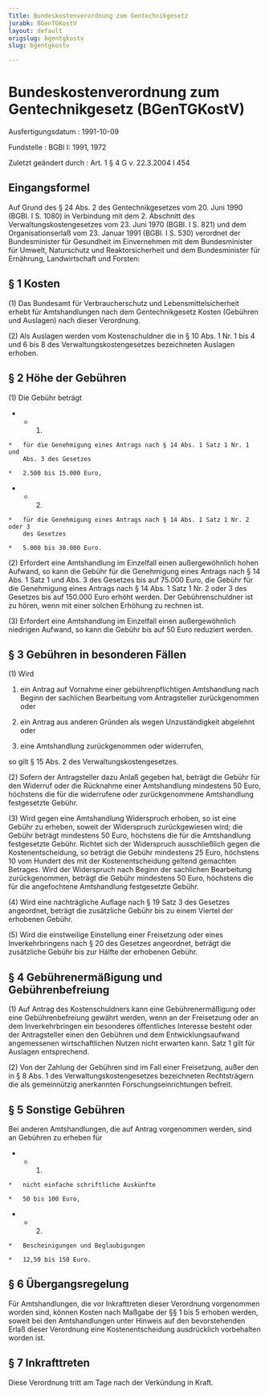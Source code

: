 ```yaml
---
Title: Bundeskostenverordnung zum Gentechnikgesetz
jurabk: BGenTGKostV
layout: default
origslug: bgentgkostv
slug: bgentgkostv

---
```


# Bundeskostenverordnung zum Gentechnikgesetz (BGenTGKostV)

Ausfertigungsdatum
:   1991-10-09

Fundstelle
:   BGBl I: 1991, 1972

Zuletzt geändert durch
:   Art. 1 § 4 G v. 22.3.2004 I 454


## Eingangsformel

Auf Grund des § 24 Abs. 2 des Gentechnikgesetzes vom 20. Juni 1990
(BGBl. I S. 1080) in Verbindung mit dem 2. Abschnitt des
Verwaltungskostengesetzes vom 23. Juni 1970 (BGBl. I S. 821) und dem
Organisationserlaß vom 23. Januar 1991 (BGBl. I S. 530) verordnet der
Bundesminister für Gesundheit im Einvernehmen mit dem Bundesminister
für Umwelt, Naturschutz und Reaktorsicherheit und dem Bundesminister
für Ernährung, Landwirtschaft und Forsten:


## § 1 Kosten

(1) Das Bundesamt für Verbraucherschutz und Lebensmittelsicherheit
erhebt für Amtshandlungen nach dem Gentechnikgesetz Kosten (Gebühren
und Auslagen) nach dieser Verordnung.

(2) Als Auslagen werden vom Kostenschuldner die in § 10 Abs. 1 Nr. 1
bis 4 und 6 bis 8 des Verwaltungskostengesetzes bezeichneten Auslagen
erhoben.


## § 2 Höhe der Gebühren

(1) Die Gebühr beträgt

*    *   1.

    *   für die Genehmigung eines Antrags nach § 14 Abs. 1 Satz 1 Nr. 1 und
        Abs. 3 des Gesetzes

    *   2.500 bis 15.000 Euro,


*    *   2.

    *   für die Genehmigung eines Antrags nach § 14 Abs. 1 Satz 1 Nr. 2 oder 3
        des Gesetzes

    *   5.000 bis 30.000 Euro.




(2) Erfordert eine Amtshandlung im Einzelfall einen außergewöhnlich
hohen Aufwand, so kann die Gebühr für die Genehmigung eines Antrags
nach § 14 Abs. 1 Satz 1 und Abs. 3 des Gesetzes bis auf 75.000 Euro,
die Gebühr für die Genehmigung eines Antrags nach § 14 Abs. 1 Satz 1
Nr. 2 oder 3 des Gesetzes bis auf 150.000 Euro erhöht werden. Der
Gebührenschuldner ist zu hören, wenn mit einer solchen Erhöhung zu
rechnen ist.

(3) Erfordert eine Amtshandlung im Einzelfall einen außergewöhnlich
niedrigen Aufwand, so kann die Gebühr bis auf 50 Euro reduziert
werden.


## § 3 Gebühren in besonderen Fällen

(1) Wird

1.  ein Antrag auf Vornahme einer gebührenpflichtigen Amtshandlung nach
    Beginn der sachlichen Bearbeitung vom Antragsteller zurückgenommen
    oder


2.  ein Antrag aus anderen Gründen als wegen Unzuständigkeit abgelehnt
    oder


3.  eine Amtshandlung zurückgenommen oder widerrufen,



so gilt § 15 Abs. 2 des Verwaltungskostengesetzes.

(2) Sofern der Antragsteller dazu Anlaß gegeben hat, beträgt die
Gebühr für den Widerruf oder die Rücknahme einer Amtshandlung
mindestens 50 Euro, höchstens die für die widerrufene oder
zurückgenommene Amtshandlung festgesetzte Gebühr.

(3) Wird gegen eine Amtshandlung Widerspruch erhoben, so ist eine
Gebühr zu erheben, soweit der Widerspruch zurückgewiesen wird; die
Gebühr beträgt mindestens 50 Euro, höchstens die für die Amtshandlung
festgesetzte Gebühr. Richtet sich der Widerspruch ausschließlich gegen
die Kostenentscheidung, so beträgt die Gebühr mindestens 25 Euro,
höchstens 10 vom Hundert des mit der Kostenentscheidung geltend
gemachten Betrages. Wird der Widerspruch nach Beginn der sachlichen
Bearbeitung zurückgenommen, beträgt die Gebühr mindestens 50 Euro,
höchstens die für die angefochtene Amtshandlung festgesetzte Gebühr.

(4) Wird eine nachträgliche Auflage nach § 19 Satz 3 des Gesetzes
angeordnet, beträgt die zusätzliche Gebühr bis zu einem Viertel der
erhobenen Gebühr.

(5) Wird die einstweilige Einstellung einer Freisetzung oder eines
Inverkehrbringens nach § 20 des Gesetzes angeordnet, beträgt die
zusätzliche Gebühr bis zur Hälfte der erhobenen Gebühr.


## § 4 Gebührenermäßigung und Gebührenbefreiung

(1) Auf Antrag des Kostenschuldners kann eine Gebührenermäßigung oder
eine Gebührenbefreiung gewährt werden, wenn an der Freisetzung oder an
dem Inverkehrbringen ein besonderes öffentliches Interesse besteht
oder der Antragsteller einen den Gebühren und dem Entwicklungsaufwand
angemessenen wirtschaftlichen Nutzen nicht erwarten kann. Satz 1 gilt
für Auslagen entsprechend.

(2) Von der Zahlung der Gebühren sind im Fall einer Freisetzung, außer
den in § 8 Abs. 1 des Verwaltungskostengesetzes bezeichneten
Rechtsträgern die als gemeinnützig anerkannten Forschungseinrichtungen
befreit.


## § 5 Sonstige Gebühren

Bei anderen Amtshandlungen, die auf Antrag vorgenommen werden, sind an
Gebühren zu erheben für

*    *   1.

    *   nicht einfache schriftliche Auskünfte

    *   50 bis 100 Euro,


*    *   2.

    *   Bescheinigungen und Beglaubigungen

    *   12,50 bis 150 Euro.





## § 6 Übergangsregelung

Für Amtshandlungen, die vor Inkrafttreten dieser Verordnung
vorgenommen worden sind, können Kosten nach Maßgabe der §§ 1 bis 5
erhoben werden, soweit bei den Amtshandlungen unter Hinweis auf den
bevorstehenden Erlaß dieser Verordnung eine Kostenentscheidung
ausdrücklich vorbehalten worden ist.


## § 7 Inkrafttreten

Diese Verordnung tritt am Tage nach der Verkündung in Kraft.

